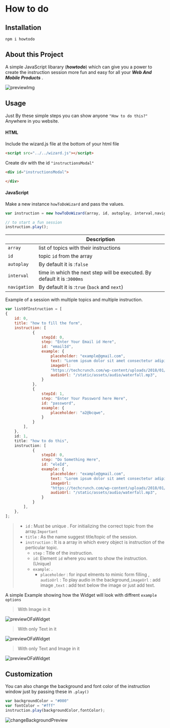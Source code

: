 # How to do

## Installation
```
npm i howtodo
```
## About this Project
A simple JavaScript libarary (**_howtodo_**) which can give you a power to create the instruction session more fun and easy for all your **_Web And Mobile Products_** .

![previewImg](https://bucket--001.s3.ap-south-1.amazonaws.com/preview.gif)


## Usage
Just By these simple steps you can show anyone ```"How to do this?"``` Anywhere in you website.

#### HTML

Include the wizard.js file at the bottom of your html file
```HTML
<script src="../../wizard.js"></script>
```

Create div with the id ```"instructionsModal"```
```html
<div id="instructionsModal">

</div>
```

#### JavaScript

Make a new instance ```howToDoWizard``` and pass the values.

```JavaScript
var instruction = new howToDoWizard(array, id, autoplay, interval,navigation); //id = topic id from the array

// to start a fun session
instruction.play(); 
```


||Description|     
|----|-----|      
|```array```|list of topics with their instructions   |
|```id```|topic ```id``` from the array|
|```autoplay```|By default it is :```false```|
|```interval```| time in which the next step will be executed. By default it is :```3000ms```|
|```navigation```|By default it is :```true``` (```back``` and ```next```) |

Example of a session with multiple topics and multiple instruction.

```JavaScript
var listOfInstruction = [
{
    id: 0,
    title: "how to fill the form",
    instruction: [
            {
                stepId: 0,
                step: "Enter Your Email id Here",
                id: "emailId",
                example: {
                    placeholder: "example@gmail.com",
                    text: "Lorem ipsum dolor sit amet consectetur adipisicing elit. Iste rem vitae minima, dignissimos",
                    imageUrl:
                    "https://techcrunch.com/wp-content/uploads/2018/01/giphy1.gif?w=730&crop=1",
                    audioUrl: "/static/assets/audio/waterfall.mp3",
                }
            },
            {
                stepId: 1,
                step: "Enter Your Password here Here",
                id: "password",
                example: {
                    placeholder: "a2@bcqwe",
                }
            }
        ],
    },
    id: 1,
    title: "how to do this",
    instruction: [
            {
                stepId: 0,
                step: "Do Something Here",
                id: "eleId",
                example: {
                    placeholder: "example@gmail.com",
                    text: "Lorem ipsum dolor sit amet consectetur adipisicing elit. Iste rem vitae minima, dignissimos",
                    imageUrl:
                    "https://techcrunch.com/wp-content/uploads/2018/01/giphy1.gif?w=730&crop=1",
                    audioUrl: "/static/assets/audio/waterfall.mp3",
                }
            }
        ],
    },
];
```
> * ```id``` : Must be  unique . For initializing the correct topic from the array.```Important```
> * ```title``` : As the name suggest title/topic of the session. 
> * ```instruction``` : It is a array in which every object is instruction of the perticular topic. 
>     * ```step``` : Title of the instruction. 
>     * ```id```: Element ```id``` where you want to show the instruction. (Unique)
>     * ```example```: .
>          * ```placeholder``` : for input elments to mimic form filling , ```audioUrl``` : To play audio in the background,```imageUrl``` : add image ,```text``` : add text below the image or just add text.

 A simple Example showing how the Widget will look with diffrent ```example options```

>With Image in it

![previewOFaWidget](https://bucket--001.s3.ap-south-1.amazonaws.com/preview.png)

>With only Text in it

![previewOFaWidget](https://bucket--001.s3.ap-south-1.amazonaws.com/Screen+Shot+2020-12-28+at+6.19.55+PM.png)

>With only Text and Image in it

![previewOFaWidget](https://bucket--001.s3.ap-south-1.amazonaws.com/Screen+Shot+2020-12-28+at+6.19.47+PM.png)

## Customization
You can also change the background and font color of the instruction window just by passing these in ```.play()```


```JavaScript
var backgroundColor = "#000"
var fontColor = "#fff"
instruction.play(backgroundColor,fontColor);

```

![changeBackgroundPreview](https://bucket--001.s3.ap-south-1.amazonaws.com/colorChange.png)


